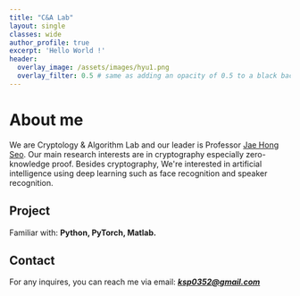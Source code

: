 ```yaml
---
title: "C&A Lab"
layout: single
classes: wide
author_profile: true
excerpt: 'Hello World !'
header:
  overlay_image: /assets/images/hyu1.png
  overlay_filter: 0.5 # same as adding an opacity of 0.5 to a black background
---
```


# About me

We are Cryptology & Algorithm Lab and our leader is Professor [Jae Hong Seo](https://sites.google.com/site/jhsbhs/). Our main research interests are in cryptography especially zero-knowledge proof. Besides cryptography, We're interested in artificial intelligence using deep learning such as face recognition and speaker recognition.

## Project

Familiar with: **Python, PyTorch, Matlab.**

## Contact

For any inquires, you can reach me via email: **_[ksp0352@gmail.com](mailto:ksp0352@gmail.com)_**